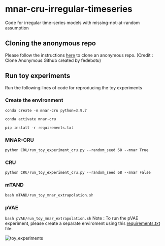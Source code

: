 # mnar-cru-irregular-timeseries
Code for irregular time-series models with missing-not-at-random assumption

## Cloning the anonymous repo 
Please follow the instructions [here](https://github.com/fedebotu/clone-anonymous-github) to clone an anonymous repo. (Credit : Clone Anonymous Github created by fedebotu)

## Run toy experiments
Run the following lines of code for reproducing the toy experiments

### Create the environment
`conda create -n mnar-cru python=3.9.7`

`conda activate mnar-cru`

`pip install -r requirements.txt`

### MNAR-CRU
`python CRU/run_toy_experiment_cru.py --random_seed 68 --mnar True`

### CRU 
`python CRU/run_toy_experiment_cru.py --random_seed 68 --mnar False`

### mTAND 
`bash mTAND/run_toy_mnar_extrapolation.sh`

### pVAE 
`bash pVAE/run_toy_mnar_extrapolation.sh`
Note : To run the pVAE experiment, please create a separate enviroment using this [requirements.txt](https://github.com/steveli/partial-encoder-decoder/blob/master/requirements.txt) file.


![toy_experiments](https://github.com/tufts-ml/mnar-cru-irregular-timeseries/blob/main/toydata_extrapolation.png)
